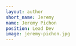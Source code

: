```yaml
---
layout: author
short_name: Jeremy
name: Jeremy Pichon
position: Lead Dev
image: jeremy-pichon.jpg
---
```

